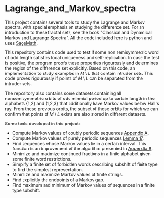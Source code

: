 # Lagrange_and_Markov_spectra
This project contains several tools to study the Lagrange and Markov spectra, with special emphasis on studying the difference set.
For an introduction to these fractal sets, see the book "Classical and Dynamical Markov and Lagrange Spectra".
All the code included here is python and uses [SageMath](https://www.sagemath.org).

This repository contains code used to test if some non semisymmetric word of odd length satisfies local uniqueness and self-replication.
In case the test is positive, the program proofs these properties rigourously and determines the region of the difference set explicitly.
Based on this code, an implementation to study examples in $M\setminus L$ that contain intruder sets. This code proves rigourously if points of $M\setminus L$ can be separated from the intruder sets.

The repository also contains some datasets containing all nonsemisymmetric orbits of odd minmial period up to certain length in the alphabets {1,2} and {1,2,3} that additionally have Markov values below Hall's ray.
From these previous orbits, the subset of those orbits for which we can confirm that points of $M\setminus L$ exists are also stored in different datasets.


Some tools developed in this project:
* Compute Markov values of doubly periodic sequences [Appendix A](https://doi.org/10.4064/aa240821-26-5).
* Compute Markov values of purely periodic sequences [Lemma 17](https://doi.org/10.1016/j.exmath.2006.10.002).
* Find sequences whose Markov values lie in a certain interval. This function is an improvement of the algorithm presented in [Appendix B](https://doi.org/10.5802/jtnb.1280).
* Minimize and maximize continued fractions in a finite alphabet given some finite word restrictions.
* Simplify a finite set of forbidden words describing subshift of finite type to find the simplest representation.
* Minimize and maximize Markov values of finite strings.
* Find explicitly the endpoints of a Markov gap.
* Find maximum and minimum of Markov values of sequences in a finite type subshift.
 
